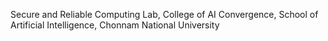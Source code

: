 Secure and Reliable Computing Lab, 
College of AI Convergence,
School of Artificial Intelligence,
Chonnam National University